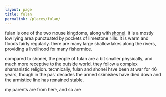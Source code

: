 ```yaml
---
layout: page
title: fulan
permalink: /places/fulan/
---
```


fulan is one of the two mouse kingdoms, along with [shonei](/places/shonei). it is a mostly low lying area punctuated by pockets of limestone hills. it is warm and floods fairly regularly. there are many large shallow lakes along the rivers, providing a livelihood for many fishermice. 

compared to shonei, the people of fulan are a bit smaller physically, and much more receptive to the outside world. they follow a complex shamanistic religion. technically, fulan and shonei have been at war for 46 years, though in the past decades the armed skimishes have died down and the armistice line has remained stable. 

my parents are from here, and so are 